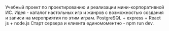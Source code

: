 Учебный проект по проектированию и реализации мини-корпоративной ИС.
Идея - каталог настольных игр и жанров с возможностью создания и записи на мероприятия по этим играм.
PostgreSQL + express + React js + node.js
Старт сервера и клиента единомоментно - npm run dev.
